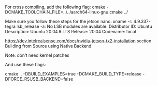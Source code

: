 For cross compiling, add the following flag:
cmake -DCMAKE_TOOLCHAIN_FILE=../../aarch64-linux-gnu.cmake ../

Make sure you follow these steps for the jetson nano:
uname -r: 4.9.337-tegra
lsb_release -a: 
No LSB modules are available.
Distributor ID: Ubuntu
Description:    Ubuntu 20.04.6 LTS
Release:        20.04
Codename:       focal

https://dev.intelrealsense.com/docs/nvidia-jetson-tx2-installation section Building from Source using Native Backend

Note: don't need kernel patches


And use these flags:

cmake .. -DBUILD_EXAMPLES=true -DCMAKE_BUILD_TYPE=release -DFORCE_RSUSB_BACKEND=false